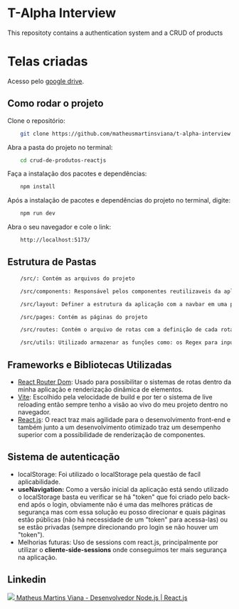 # T-Alpha Interview
This repositoty contains a authentication system and a CRUD of products

# Telas criadas
Acesso pelo <a href="https://drive.google.com/drive/folders/1naUJAs94XXg09KTxBeBitAQHHYpd97Ey?usp=drive_link" target="_blank">google drive</a>.

## Como rodar o projeto

Clone o repositório:
```bash
    git clone https://github.com/matheusmartinsviana/t-alpha-interview.git
```

Abra a pasta do projeto no terminal: 
```bash
    cd crud-de-produtos-reactjs
```

Faça a instalação dos pacotes e dependências:
```bash
    npm install
```

Após a instalação de pacotes e dependências do projeto no terminal, digite:
```bash
    npm run dev
```

Abra o seu navegador e cole o link:
```bash
    http://localhost:5173/
```

##  Estrutura de Pastas

```bash
    /src/: Contém as arquivos do projeto
```
```bash
    /src/components: Responsável pelos componentes reutilizaveis da aplicação
```
```bash
    /src/layout: Definer a estrutura da aplicação com a navbar em uma posição e onde fica o Body da minha aplicação
```
```bash
    /src/pages: Contém as páginas do projeto
```
```bash
    /src/routes: Contém o arquivo de rotas com a definição de cada rota e oque será renderizado
```
```bash
    /src/utils: Utilizado armazenar as funções como: os Regex para inputs
```

## Frameworks e Bibliotecas Utilizadas

- <a href="https://reactrouter.com/en/main">React Router Dom</a>: Usado para possibilitar o sistemas de rotas dentro da minha aplicação e renderização dinâmica de elementos.
- <a href="https://vitejs.dev/">Vite</a>: Escolhido pela velocidade de build e por ter o sistema de live reloading então sempre tenho a visão ao vivo do meu projeto dentro no navegador.
- <a href="https://vitejs.dev/">React.js</a>: O react traz mais agilidade para o desenvolvimento front-end e também junto a um desenvolvimento otimizado traz um desempenho superior com a possibilidade de renderização de componentes.

## Sistema de autenticação
- localStorage: Foi utilizado o localStorage pela questão de facíl aplicabilidade.
- <strong>useNavigation:</strong> Como a versão inicial da aplicação está sendo utilizado o localStorage basta eu verificar se há "token" que foi criado pelo back-end após o login, obviamente não é uma das melhores práticas de segurança mas com essa solução eu posso direcionar e quais páginas estão públicas (não há necessidade de um "token" para acessa-las) ou se estão privadas (sempre direcionando pro login se não houver um "token").
- Melhorias futuras: Uso de sessions com react.js, principalmente por utilizar o <strong>cliente-side-sessions</strong> onde conseguimos ter mais segurança na aplicação.

## Linkedin

<a href="https://www.linkedin.com/in/matheusmartinsviana/">
    <img src="https://img.shields.io/badge/LinkedIn-0077B5?style=for-the-badge&logo=linkedin&logoColor=white" />
    Matheus Martins Viana - Desenvolvedor Node.js | React.js
</a>
